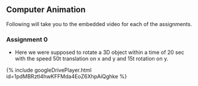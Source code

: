 ## Computer Animation

Following will take you to the embedded video for each of the assignments.


### Assignment 0

- Here we were supposed to rotate a 3D object within a time of 20 sec with the speed 50t translation on x and y and 15t rotation on y.

{% include googleDrivePlayer.html id=1pdMBRztl4hwKFFMda4EoZ6XhpAiQghke %}
